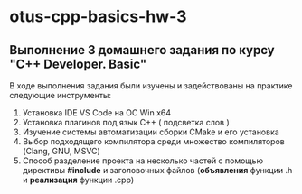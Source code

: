 # otus-cpp-basics-hw-3

## Выполнение 3 домашнего задания по курсу **"С++ Developer. Basic"**

В ходе выполнения задания были изучены и задействованы на практике следующие инструменты:

1. Установка IDE VS Code на ОС Win x64
2. Установка плагинов под язык C++ ( подсветка слов )
3. Изучение системы автоматизации сборки CMake и его установка
4. Выбор подходящего компилятора среди множество компиляторов (Clang, GNU, MSVC)
5. Способ разделение проекта на несколько частей с помощью директивы **#include** и заголовочных файлов (**объявления** функции .h и **реализация** функции .cpp)
